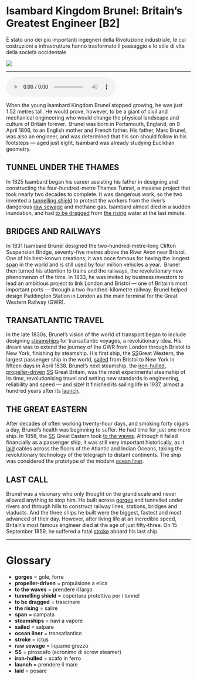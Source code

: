# Isambard Kingdom Brunel: Britain’s Greatest Engineer   [B2]

È stato uno dei più importanti ingegneri della Rivoluzione industriale, le cui costruzioni e infrastrutture hanno trasformato il paesaggio e lo stile di vita della società occidentale

![](Isambard%20Kingdom%20Brunel%20Britain%E2%80%99s%20Greatest%20Engineer.jpg)

--------------

<div>
<audio controls autoplay>
    <source src="https:/raw.githubusercontent.com/dartie/speakup/main/2024-10/Isambard%20Kingdom%20Brunel%20Britain%E2%80%99s%20Greatest%20Engineer.mp3" type="audio/mpeg">
</audio>
</div>


When the young Isambard Kingdom Brunel stopped growing, he was just 1.52 metres tall. He would prove, however, to be a giant of civil and mechanical engineering who would change the physical landscape and culture of Britain forever. 
Brunel was born in Portsmouth, England, on 9 April 1806, to an English mother and French father. His father, Marc Brunel, was also an engineer, and was determined that his son should follow in his footsteps — aged just eight, Isambard was already studying Euclidian geometry. 

## TUNNEL UNDER THE THAMES
In 1825 Isambard began his career assisting his father in designing and constructing the four-hundred-metre Thames Tunnel, a massive project that took nearly two decades to complete. It was dangerous work, so the two invented a [tunnelling shield](## "copertura protettiva per i tunnel") to protect the workers from the river’s dangerous [raw sewage](## "liquame grezzo") and methane gas. Isambard almost died in a sudden inundation, and had [to be dragged](## "trascinare") from [the rising](## "salire") water at the last minute. 

## BRIDGES AND RAILWAYS
In 1831 Isambard Brunel designed the two-hundred-metre-long Clifton Suspension Bridge, seventy-five metres above the River Avon near Bristol. One of his best-known creations, it was once famous for having the longest [span](## "campata") in the world and is still used by four million vehicles a year. 
Brunel then turned his attention to trains and the railways, the revolutionary new phenomenon of the time. In 1833, he was invited by business investors to lead an ambitious project to link London and Bristol — one of Britain’s most important ports — through a two-hundred-kilometre railway. Brunel helped design Paddington Station in London as the main terminal for the Great Western Railway (GWR). 

## TRANSATLANTIC TRAVEL
In the late 1830s, Brunel’s vision of the world of transport began to include designing [steamships](## "navi a vapore") for transatlantic voyages, a revolutionary idea. His dream was to extend the journey of the GWR from London through Bristol to New York, finishing by steamship. His first ship, the [SS](## "piroscafo (acronimo di screw steamer)")Great Western, the largest passenger ship in the world, [sailed](## "salpare") from Bristol to New York in fifteen days in April 1838. Brunel’s next steamship, the [iron-hulled](## "scafo in ferro"), [propeller-driven](## "propulsione a elica") [SS](## "piroscafo (acronimo di screw steamer)") Great Britain, was the most experimental steamship of its time, revolutionising travel and setting new standards in engineering, reliability and speed — and size! It finished its sailing life in 1937, almost a hundred years after its [launch](## "prendere il mare"). 

## THE GREAT EASTERN
After decades of often working twenty-hour days, and smoking forty cigars a day, Brunel’s health was beginning to suffer. He had time for just one more ship. In 1858, the [SS](## "piroscafo (acronimo di screw steamer)") Great Eastern took [to the waves](## "prendere il largo"). Although it failed financially as a passenger ship, it was still very important historically, as it [laid](## "posare") cables across the floors of the Atlantic and Indian Oceans, taking the revolutionary technology of the telegraph to distant continents. The ship was considered the prototype of the modern [ocean liner](## "transatlantico"). 

## LAST CALL
Brunel was a visionary who only thought on the grand scale and never allowed anything to stop him. He built across [gorges](## "gole, forre") and tunnelled under rivers and through hills to construct railway lines, stations, bridges and viaducts. And the three ships he built were the biggest, fastest and most advanced of their day. However, after living life at an incredible speed, Britain’s most famous engineer died at the age of just fifty-three. On 15 September 1859, he suffered a fatal [stroke](## "ictus") aboard his last ship.  

--------------

<div style = "display:block; clear:both; page-break-after:always;"></div>

# Glossary
* **gorges** = gole, forre
* **propeller-driven** = propulsione a elica
* **to the waves** = prendere il largo
* **tunnelling shield** = copertura protettiva per i tunnel
* **to be dragged** = trascinare
* **the rising** = salire
* **span** = campata
* **steamships** = navi a vapore
* **sailed** = salpare
* **ocean liner** = transatlantico
* **stroke** = ictus
* **raw sewage** = liquame grezzo
* **SS** = piroscafo (acronimo di screw steamer)
* **iron-hulled** = scafo in ferro
* **launch** = prendere il mare
* **laid** = posare

